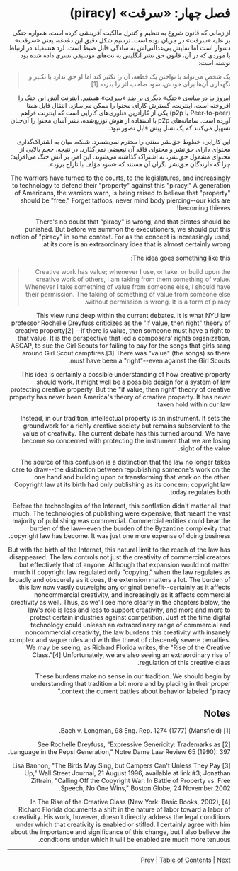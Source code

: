 <div dir="rtl">

# فصل چهار: «سرقت» (piracy)

از زمانی که قانون شروع به تنظیم و کنترل مالکیت آفرینشی کرده است، همواره جنگی بر علیه «سرقت» در جریان بوده است. ترسیم شکل دقیق این دغدغه، یعنی «سرقت» دشوار است اما نمایش بی‌عدالتی‌اش به سادگی قابل ضبط است. لرد هنسفیلد در ارتباط با موردی که در آن، قانون حق نشر انگلیس به نت‌های موسیقی تسری داده شده بود نوشته است:

> یک شخص می‌تواند با نواختن یک قطعه، آن را تکثیر کند اما او حق ندارد با تکثیر و نگهداری آن‌ها برای خودش،‌ سود صاحب اثر را بدزدد.[1]

امروز ما در میانه‌ی «جنگ» دیگری بر ضد «سرقت» هستیم. اینترنت آتش این جنگ را افروخته است. اینترنت، گسترش کارای محتوا را ممکن می‌سازد. انتقال فایل همتا (Peer-to-peer یا p2p) یکی از کاراترین فناوری‌های کارایی است که اینترنت فراهم آورده است. سامانه‌های p2p با استفاده از هوش توزیع‌شده، نشر آسان محتوا را آن‌چنان تسهیل می‌کنند که یک نسل پیش قابل تصور نبود.

این کارایی، خطوط حق‌نشر سنتی را محترم نمی‌شمرد. شبکه، میان به اشتراک‌گذاری محتوای دارای حق‌نشر و محتوای فاقد آن تبعیضی نمی‌گذارد. در نتیجه، حجم بالایی از محتوای مشمول حق‌نشر، به اشتراک گذاشته می‌شوند. این امر، بر آتش جنگ می‌افزاید؛ چرا که دارندگان حق‌نشر نگران آن هستند که «سود مؤلف با تاراج برود».



The warriors have turned to the courts, to the legislatures, and increasingly to technology to defend their "property" against this "piracy." A generation of Americans, the warriors warn, is being raised to believe that "property" should be "free." Forget tattoos, never mind body piercing--our kids are becoming thieves!

There's no doubt that "piracy" is wrong, and that pirates should be punished. But before we summon the executioners, we should put this notion of "piracy" in some context. For as the concept is increasingly used, at its core is an extraordinary idea that is almost certainly wrong.

The idea goes something like this:

> Creative work has value; whenever I use, or take, or build upon the creative work of others, I am taking from them something of value. Whenever I take something of value from someone else, I should have their permission. The taking of something of value from someone else without permission is wrong. It is a form of piracy.

This view runs deep within the current debates. It is what NYU law professor Rochelle Dreyfuss criticizes as the "if value, then right" theory of creative property[2] --if there is value, then someone must have a right to that value. It is the perspective that led a composers' rights organization, ASCAP, to sue the Girl Scouts for failing to pay for the songs that girls sang around Girl Scout campfires.[3] There was "value" (the songs) so there must have been a "right"--even against the Girl Scouts.

This idea is certainly a possible understanding of how creative property should work. It might well be a possible design for a system of law protecting creative property. But the "if value, then right" theory of creative property has never been America's theory of creative property. It has never taken hold within our law.

Instead, in our tradition, intellectual property is an instrument. It sets the groundwork for a richly creative society but remains subservient to the value of creativity. The current debate has this turned around. We have become so concerned with protecting the instrument that we are losing sight of the value.

The source of this confusion is a distinction that the law no longer takes care to draw--the distinction between republishing someone's work on the one hand and building upon or transforming that work on the other. Copyright law at its birth had only publishing as its concern; copyright law today regulates both.

Before the technologies of the Internet, this conflation didn't matter all that much. The technologies of publishing were expensive; that meant the vast majority of publishing was commercial. Commercial entities could bear the burden of the law--even the burden of the Byzantine complexity that copyright law has become. It was just one more expense of doing business.

But with the birth of the Internet, this natural limit to the reach of the law has disappeared. The law controls not just the creativity of commercial creators but effectively that of anyone. Although that expansion would not matter much if copyright law regulated only "copying," when the law regulates as broadly and obscurely as it does, the extension matters a lot. The burden of this law now vastly outweighs any original benefit--certainly as it affects noncommercial creativity, and increasingly as it affects commercial creativity as well. Thus, as we'll see more clearly in the chapters below, the law's role is less and less to support creativity, and more and more to protect certain industries against competition. Just at the time digital technology could unleash an extraordinary range of commercial and noncommercial creativity, the law burdens this creativity with insanely complex and vague rules and with the threat of obscenely severe penalties. We may be seeing, as Richard Florida writes, the "Rise of the Creative Class."[4] Unfortunately, we are also seeing an extraordinary rise of regulation of this creative class.

These burdens make no sense in our tradition. We should begin by understanding that tradition a bit more and by placing in their proper context the current battles about behavior labeled "piracy."

## Notes

[1] Bach v. Longman, 98 Eng. Rep. 1274 (1777) (Mansfield).

[2] See Rochelle Dreyfuss, "Expressive Genericity: Trademarks as Language in the Pepsi Generation," Notre Dame Law Review 65 (1990): 397.

[3] Lisa Bannon, "The Birds May Sing, but Campers Can't Unless They Pay Up," Wall Street Journal, 21 August 1996, available at link #3; Jonathan Zittrain, "Calling Off the Copyright War: In Battle of Property vs. Free Speech, No One Wins," Boston Globe, 24 November 2002.

[4] In The Rise of the Creative Class (New York: Basic Books, 2002), Richard Florida documents a shift in the nature of labor toward a labor of creativity. His work, however, doesn't directly address the legal conditions under which that creativity is enabled or stifled. I certainly agree with him about the importance and significance of this change, but I also believe the conditions under which it will be enabled are much more tenuous.

--------------------------------------------------------------------------------

[Prev](./03-introduction.md) | [Table of Contents](./00-toc.md) | [Next](./04-1-ch01-creators.md)
